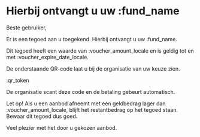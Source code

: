 # Hierbij ontvangt u uw :fund_name

Beste gebruiker,

Er is een tegoed aan u toegekend. Hierbij ontvangt u uw :fund_name.
&nbsp;  

Dit tegoed heeft een waarde van :voucher_amount_locale en is geldig tot en met :voucher_expire_date_locale.  

De onderstaande QR-code laat u bij de organisatie van uw keuze zien.
&nbsp;  

:qr_token

De organisatie scant deze code en de betaling gebeurt automatisch.
&nbsp;  

Let op! Als u een aanbod afneemt met een geldbedrag lager dan :voucher_amount_locale, blijft het restantbedrag op het tegoed staan. 
Bewaar dit tegoed dus goed.
&nbsp;  

Veel plezier met het door u gekozen aanbod.
